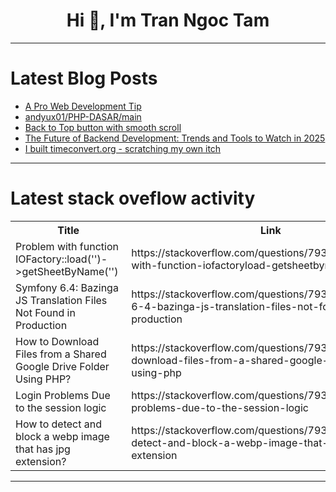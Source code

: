 <h1 align="center">Hi 👋, I'm Tran Ngoc Tam</h1>

---

# Latest Blog Posts 
<!-- BLOG-POST-LIST:START -->
- [A Pro Web Development Tip](https://dev.to/web_dev-usman/a-pro-web-development-tip-4926)
- [andyux01/PHP-DASAR/main](https://dev.to/andy_pembelajar_597b4fc71/andyux01php-dasarmain-40k8)
- [Back to Top button with smooth scroll](https://dev.to/snippflow/back-to-top-button-with-smooth-scroll-jfp)
- [The Future of Backend Development: Trends and Tools to Watch in 2025](https://dev.to/nermine-slimane/the-future-of-backend-development-trends-and-tools-to-watch-in-2025-570c)
- [I built timeconvert.org - scratching my own itch](https://dev.to/a-cypherpunk/i-built-timeconvertorg-scratching-my-own-itch-1c32)
<!-- BLOG-POST-LIST:END -->

---

# Latest stack oveflow activity
<table>
  <tr><th>Title</th><th>Link</th></tr>
  <!-- STACKOVERFLOW:START --><tr><td>Problem with function IOFactory::load&lpar;&#39;&#39;&rpar;-&gt;getSheetByName&lpar;&#39;&#39;&rpar;</td><td>https://stackoverflow.com/questions/79335388/problem-with-function-iofactoryload-getsheetbyname</td></tr><tr><td>Symfony 6.4: Bazinga JS Translation Files Not Found in Production</td><td>https://stackoverflow.com/questions/79335141/symfony-6-4-bazinga-js-translation-files-not-found-in-production</td></tr><tr><td>How to Download Files from a Shared Google Drive Folder Using PHP?</td><td>https://stackoverflow.com/questions/79335131/how-to-download-files-from-a-shared-google-drive-folder-using-php</td></tr><tr><td>Login Problems Due to the session logic</td><td>https://stackoverflow.com/questions/79335109/login-problems-due-to-the-session-logic</td></tr><tr><td>How to detect and block a webp image that has jpg extension?</td><td>https://stackoverflow.com/questions/79335093/how-to-detect-and-block-a-webp-image-that-has-jpg-extension</td></tr><!-- STACKOVERFLOW:END -->
</table>

---


